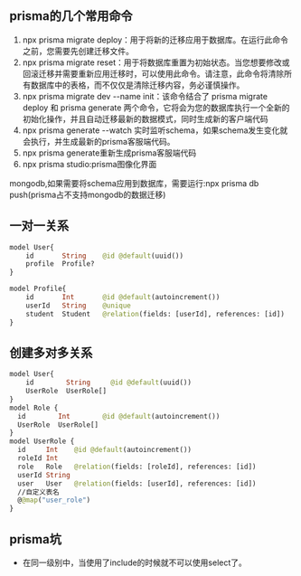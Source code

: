 ## prisma的几个常用命令
1. npx prisma migrate deploy：用于将新的迁移应用于数据库。在运行此命令之前，您需要先创建迁移文件。
2. npx prisma migrate reset：用于将数据库重置为初始状态。当您想要修改或回滚迁移并需要重新应用迁移时，可以使用此命令。请注意，此命令将清除所有数据库中的表格，而不仅仅是清除迁移内容，务必谨慎操作。
3. npx prisma migrate dev --name init：该命令结合了 prisma migrate deploy 和 prisma generate 两个命令，它将会为您的数据库执行一个全新的初始化操作，并且自动迁移最新的数据模式，同时生成新的客户端代码
4. npx prisma generate --watch 实时监听schema，如果schema发生变化就会执行，并生成最新的prisma客服端代码。
5. npx prisma generate重新生成prisma客服端代码
6. npx prisma studio:prisma图像化界面

mongodb,如果需要将schema应用到数据库，需要运行:npx prisma db push(prisma占不支持mongodb的数据迁移)
## 一对一关系
```graphql
model User{
    id       String    @id @default(uuid())
    profile  Profile?
}

model Profile{
    id       Int       @id @default(autoincrement())
    userId   String    @unique
    student  Student   @relation(fields: [userId], references: [id])
}
```
## 创建多对多关系
```graphql
model User{
    id        String     @id @default(uuid())
    UserRole  UserRole[]
}
model Role {
  id        Int        @id @default(autoincrement())
  UserRole  UserRole[]
}
model UserRole {
  id     Int    @id @default(autoincrement())
  roleId Int
  role   Role   @relation(fields: [roleId], references: [id])
  userId String
  user   User   @relation(fields: [userId], references: [id])
  //自定义表名
  @@map("user_role")
}
```

## prisma坑
- 在同一级别中，当使用了include的时候就不可以使用select了。